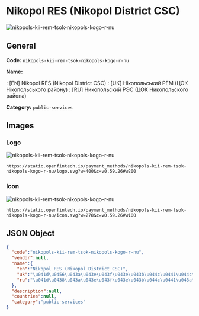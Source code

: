 
# Nikopol RES (Nikopol District CSC) 
![nikopols-kii-rem-tsok-nikopols-kogo-r-nu](https://static.openfintech.io/payment_methods/nikopols-kii-rem-tsok-nikopols-kogo-r-nu/logo.svg?w=400&c=v0.59.26#w200)  

## General 
**Code:** `nikopols-kii-rem-tsok-nikopols-kogo-r-nu` 
 
**Name:** 
 
:	[EN] Nikopol RES (Nikopol District CSC) 
:	[UK] Нікопольський РЕМ (ЦОК Нікопольського району) 
:	[RU] Никопольский РЭС (ЦОК Никопольского района) 
 
**Category:** `public-services` 
 

## Images 

### Logo 
![nikopols-kii-rem-tsok-nikopols-kogo-r-nu](https://static.openfintech.io/payment_methods/nikopols-kii-rem-tsok-nikopols-kogo-r-nu/logo.svg?w=400&c=v0.59.26#w200)  

```
https://static.openfintech.io/payment_methods/nikopols-kii-rem-tsok-nikopols-kogo-r-nu/logo.svg?w=400&c=v0.59.26#w200
```  

### Icon 
![nikopols-kii-rem-tsok-nikopols-kogo-r-nu](https://static.openfintech.io/payment_methods/nikopols-kii-rem-tsok-nikopols-kogo-r-nu/icon.svg?w=278&c=v0.59.26#w100)  

```
https://static.openfintech.io/payment_methods/nikopols-kii-rem-tsok-nikopols-kogo-r-nu/icon.svg?w=278&c=v0.59.26#w100
```  

## JSON Object 

```json
{
  "code":"nikopols-kii-rem-tsok-nikopols-kogo-r-nu",
  "vendor":null,
  "name":{
    "en":"Nikopol RES (Nikopol District CSC)",
    "uk":"\u041d\u0456\u043a\u043e\u043f\u043e\u043b\u044c\u0441\u044c\u043a\u0438\u0439 \u0420\u0415\u041c (\u0426\u041e\u041a \u041d\u0456\u043a\u043e\u043f\u043e\u043b\u044c\u0441\u044c\u043a\u043e\u0433\u043e \u0440\u0430\u0439\u043e\u043d\u0443)",
    "ru":"\u041d\u0438\u043a\u043e\u043f\u043e\u043b\u044c\u0441\u043a\u0438\u0439 \u0420\u042d\u0421 (\u0426\u041e\u041a \u041d\u0438\u043a\u043e\u043f\u043e\u043b\u044c\u0441\u043a\u043e\u0433\u043e \u0440\u0430\u0439\u043e\u043d\u0430)"
  },
  "description":null,
  "countries":null,
  "category":"public-services"
}
```  
